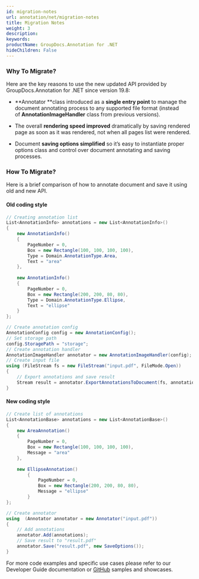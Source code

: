 ```yaml
---
id: migration-notes
url: annotation/net/migration-notes
title: Migration Notes
weight: 3
description: 
keywords: 
productName: GroupDocs.Annotation for .NET
hideChildren: False
---
```

### Why To Migrate?

Here are the key reasons to use the new updated API provided by GroupDocs.Annotation for .NET since version 19.8:

*   **Annotator **class introduced as a **single entry point** to manage the document annotating process to any supported file format (instead of **AnnotationImageHandler** class from previous versions).
    
*   The overall **rendering speed improved** dramatically by saving rendered page as soon as it was rendered, not when all pages list were rendered.
    
*   Document **saving options simplified** so it’s easy to instantiate proper options class and control over document annotating and saving processes.
    

### How To Migrate?

Here is a brief comparison of how to annotate document and save it using old and new API.

#### Old coding style

```csharp
// Creating annotation list
List<AnnotationInfo> annotations = new List<AnnotationInfo>()
{
    new AnnotationInfo()
    {
        PageNumber = 0,
        Box = new Rectangle(100, 100, 100, 100),
        Type = Domain.AnnotationType.Area,
        Text = "area"
    },
                
    new AnnotationInfo()
    {
        PageNumber = 0,
        Box = new Rectangle(200, 200, 80, 80),
        Type = Domain.AnnotationType.Ellipse,
        Text = "ellipse"
    }
};

// Create annotation config
AnnotationConfig config = new AnnotationConfig();
// Set storage path
config.StoragePath = "storage";
// Create annotation handler
AnnotationImageHandler annotator = new AnnotationImageHandler(config);
// Create input file
using (FileStream fs = new FileStream("input.pdf", FileMode.Open))
{
    // Export annotations and save result
    Stream result = annotator.ExportAnnotationsToDocument(fs, annotations);
}
```

#### New coding style

```csharp
// Create list of annotations
List<AnnotationBase> annotations = new List<AnnotationBase>()
{
    new AreaAnnotation()
    {
        PageNumber = 0,
        Box = new Rectangle(100, 100, 100, 100),
        Message = "area"
    },
                
    new EllipseAnnotation()
        {
            PageNumber = 0,
            Box = new Rectangle(200, 200, 80, 80),
            Message = "ellipse"
        }
};

// Create annotator
using  (Annotator annotator = new Annotator("input.pdf"))
{
    // Add annotations
    annotator.Add(annotations);
    // Save result to "result.pdf"
    annotator.Save("result.pdf", new SaveOptions());
}
```

  
For more code examples and specific use cases please refer to our Developer Guide documentation or [GitHub](https://github.com/groupdocs-annotation/GroupDocs.Annotation-for-.NET) samples and showcases.
